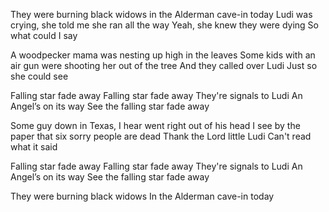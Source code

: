 They were burning black widows in the Alderman cave-in today
Ludi was crying, she told me she ran all the way
Yeah, she knew they were dying
So what could I say

A woodpecker mama was nesting up high in the leaves
Some kids with an air gun were shooting her out of the tree
And they called over Ludi
Just so she could see

Falling star fade away
Falling star fade away
They're signals to Ludi
An Angel’s on its way
See the falling star fade away

Some guy down in Texas, I hear went right out of his head
I see by the paper that six sorry people are dead
Thank the Lord little Ludi
Can't read what it said

Falling star fade away
Falling star fade away
They're signals to Ludi
An Angel’s on its way
See the falling star fade away

They were burning black widows 
In the Alderman cave-in today
